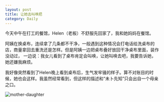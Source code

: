 ```yaml
---
layout: post
title: 让她去叫唤把
category: Daily 
---
```


今天中午在打工的餐馆，Helen（老板）不舒服先回家了，我和她妈妈在餐馆。  

阿姨在换桌布，连续拿了几条都不干净，一般遇到这种情况会打电话给洗桌布的店，商量拿回去重洗还是怎样。但是阿姨一边把桌布叠好放回干净桌布里面，装作没动过，
一边说：我女儿看到了桌布肯定会叫唤，让她叫唤去吧，我要告诉她，她还嫌我麻烦。  

我好像突然看到了Helen晚上看到桌布后，生气发牢骚的样子。算不对账目的时候，她也会这样。我虽然经常看到，但这样的描述和“未卜先知”只会出自一个母亲之口。  

![mother-daughter]({{site.baseurl}}/images/mother-daughter.jpeg)